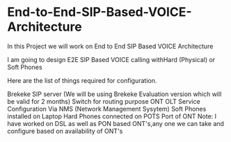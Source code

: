 # End-to-End-SIP-Based-VOICE-Architecture
In this Project we will work on End to End SIP Based VOICE Architecture


I am going to design E2E SIP Based VOICE calling withHard (Physical) or Soft Phones

Here are the list of things required for configuration.

Brekeke SIP server (We will be using Brekeke Evaluation version which will be valid for 2 months)
Switch for routing purpose
ONT
OLT
Service Configuration Via NMS (Network Management Sysytem)
Soft Phones installed on Laptop
Hard Phones connected on POTS Port of ONT
Note: I have worked on DSL as well as PON based ONT's,any one we can take and configure based on availability of ONT's
